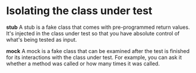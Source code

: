 # Isolating the class under test

**stub**
A stub is a fake class that comes with pre-programmed return values.
It's injected in the class under test so that you have absolute control of what's being tested as input.

**mock**
A mock is a fake class that can be examined after the test is finished for its interactions with the class under test.
For example, you can ask it whether a method was called or how many times it was called.

